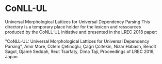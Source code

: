 # CoNLL-UL
Universal Morphological Lattices for Universal Dependency Parsing
This directory is a temporary place holder for the lexicon and ressources
produced by the CoNLL-UL initiative and presented in the LREC 2018 paper:

"CoNLL-UL: Universal Morphological Lattices for Universal Dependency Parsing", Amir More, Özlem Çetinoğlu, Çağrı Çöltekin, Nizar Habash, Benoît Sagot, Djamé Seddah, Reut Tsarfaty, Dima Taji,
Proceedings of LREC 2018, Japan.





